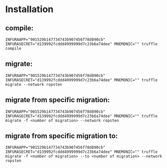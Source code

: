 
# Installation

## compile: 
```
INFURAAPP="901529b147734743b907456f78d890cb" INFURASECRET="d139992fcddd4999999d7c23b6a74dee" MNEMONIC="" truffle compile 
```

## migrate:
```
INFURAAPP="901529b147734743b907456f78d890cb" INFURASECRET="d139992fcddd4999999d7c23b6a74dee" MNEMONIC="" truffle migrate --network ropsten
```

## migrate from specific migration:
```
INFURAAPP="901529b147734743b907456f78d890cb" INFURASECRET="d139992fcddd4999999d7c23b6a74dee" MNEMONIC="" truffle migrate -f <number of migration> --network ropsten
```

## migrate from specific migration to:
```
INFURAAPP="901529b147734743b907456f78d890cb" INFURASECRET="d139992fcddd4999999d7c23b6a74dee" MNEMONIC="" truffle migrate -f <number of migration> --to <number of migration> --network ropsten
```